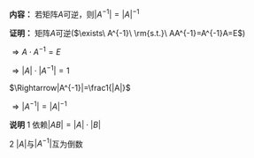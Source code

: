 **内容：**
若矩阵$A$可逆，则$|A^{-1}|=|A|^{-1}$

**证明：**
矩阵$A$可逆($\exists\ A^{-1}\ \rm{s.t.}\ AA^{-1}=A^{-1}A=E$)

$\Rightarrow A\cdot A^{-1}=E$

$\Rightarrow|A|\cdot|A^{-1}|=1$

$\Rightarrow|A^{-1}|=\frac1{|A|}$

$\Rightarrow|A^{-1}|=|A|^{-1}$

**说明**
1 依赖$|AB|=|A|\cdot|B|$

2 $|A|$与$|A^{-1}|$互为倒数